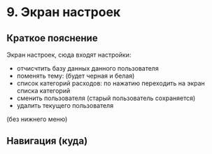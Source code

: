 # 9. Экран настроек

## Краткое пояснение

Экран настроек, сюда входят настройки:

- отчисчтить базу данных данного пользователя
- поменять тему: (будет черная и белая)
- список категорий расходов: по нажатию переходить на экран списка категорий
- сменить пользователя (старый пользователь сохраняется)
- удалить текущего пользователя

(без нижнего меню)

## Навигация (куда)

